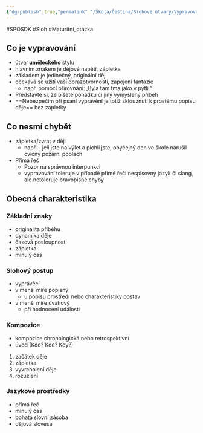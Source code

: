 ```yaml
---
{"dg-publish":true,"permalink":"/Škola/Čeština/Slohové útvary/Vypravování/","created":"2024-03-31T19:07:34.955+02:00","updated":"2024-03-31T19:05:29.310+02:00"}
---
```


#SPOSDK #Sloh #Maturitní_otázka 
## Co je vypravování
- útvar **uměleckého** stylu
- hlavním znakem je dějové napětí, zápletka
- základem je jedinečný, originální děj
- očekává se užití vaší obrazotvornosti, zapojení fantazie 
	- např. pomocí přirovnání: „Byla tam tma jako v pytli.“
- Představte si, že píšete pohádku či jiný vymyšlený příběh
- ==Nebezpečím při psaní vyprávění je totiž sklouznutí k prostému popisu děje== bez zápletky

## Co nesmí chybět
- zápletka/zvrat v ději
	- např. - jeli jste na výlet a píchli jste, obyčejný den ve škole narušil cvičný požární poplach
- Přímá řeč
	- Pozor na správnou interpunkci
	- vypravování toleruje v případě přímé řeči nespisovný jazyk či slang, ale netoleruje pravopisné chyby

## Obecná charakteristika
### Základní znaky
- originalita příběhu
- dynamika děje
- časová posloupnost
- zápletka
- minulý čas
### Slohový postup
- vyprávěcí
- v menší míře popisný
	-  u popisu prostředí nebo charakteristiky postav
- v menší míře úvahový
	- při hodnocení události
### Kompozice
- kompozice chronologická nebo retrospektivní
- úvod (Kdo? Kde? Kdy?)
1. začátek děje
2. zápletka
3. vyvrcholení děje
4. rozuzlení
### Jazykové prostředky
- přímá řeč
- minulý čas
- bohatá slovní zásoba
- dějová slovesa
